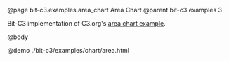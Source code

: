 @page bit-c3.examples.area_chart Area Chart
@parent bit-c3.examples 3

Bit-C3 implementation of C3.org's [area chart example](http://c3js.org/samples/chart_area.html).

@body

@demo ./bit-c3/examples/chart/area.html